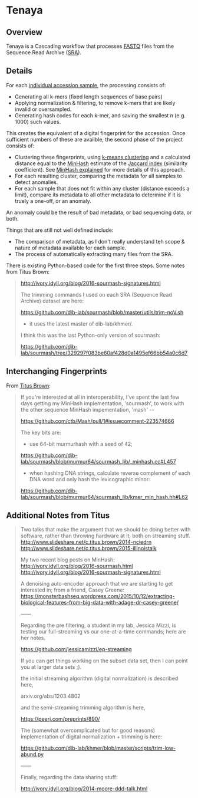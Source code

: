 # Tenaya

## Overview

Tenaya is a Cascading workflow that processes [FASTQ](https://en.wikipedia.org/wiki/FASTQ_format) files from the Sequence Read Archive ([SRA](http://www.ncbi.nlm.nih.gov/sra)).

## Details

For each [individual accession sample](http://www.ncbi.nlm.nih.gov/books/NBK47533/), the processing consists of:

 * Generating all k-mers (fixed length sequences of base pairs)
 * Applying normalization & filtering, to remove k-mers that are likely invalid or oversampled.
 * Generating hash codes for each k-mer, and saving the smallest n (e.g. 1000) such values.

This creates the equivalent of a digital fingerprint for the accession. Once sufficient numbers of these are availble, the second phase of the project consists of:

 * Clustering these fingerprints, using [k-means clustering](https://en.wikipedia.org/wiki/K-means_clustering) and a calculated distance equal to the [MinHash](https://en.wikipedia.org/wiki/MinHash) estimate of the [Jaccard index](https://en.wikipedia.org/wiki/Jaccard_index) (similarity coefficient). See [MinHash explained](http://matthewcasperson.blogspot.com/2013/11/minhash-for-dummies.html) for more details of this approach.
 * For each resulting cluster, comparing the metadata for all samples to detect anomalies.
 * For each sample that does not fit within any cluster (distance exceeds a limit), compare its metadata to all other metadata to determine if it is truely a one-off, or an anomaly.

An anomaly could be the result of bad metadata, or bad sequencing data, or both.

Things that are still not well defined include:

 * The comparison of metadata, as I don't really understand teh scope & nature of metadata available for each sample.
 * The process of automatically extracting many files from the SRA.

There is existing Python-based code for the first three steps. Some notes from Titus Brown:

> http://ivory.idyll.org/blog/2016-sourmash-signatures.html
> 
> The trimming commands I used on each SRA (Sequence Read Archive) dataset are here:
> 
> https://github.com/dib-lab/sourmash/blob/master/utils/trim-noV.sh
> 
> - it uses the latest master of dib-lab/khmer/.
> 
> I think this was the last Python-only version of sourmash:
> 
> https://github.com/dib-lab/sourmash/tree/329297f083be60af428d0a1495ef66bb54a0c6d7

## Interchanging Fingerprints

From [Titus Brown](https://github.com/ctb):

> If you're interested at all in interoperability, I've spent the last few days getting my MinHash implementation, 'sourmash', to work with the other sequence MinHash impementation, 'mash' -- 
> 
> https://github.com/ctb/Mash/pull/1#issuecomment-223574666
> 
> The key bits are:
> 
> * use 64-bit murmurhash with a seed of 42;
> 
> https://github.com/dib-lab/sourmash/blob/murmur64/sourmash_lib/_minhash.cc#L457
> 
> * when hashing DNA strings, calculate reverse complement of each DNA word and only hash the lexicographic minor:
> 
> https://github.com/dib-lab/sourmash/blob/murmur64/sourmash_lib/kmer_min_hash.hh#L62

## Additional Notes from Titus

> Two talks that make the argument that we should be doing better with software, rather than throwing hardware at it; both on streaming stuff.
> http://www.slideshare.net/c.titus.brown/2014-nciedrn
> http://www.slideshare.net/c.titus.brown/2015-illinoistalk
> 
> My two recent blog posts on MinHash:
> http://ivory.idyll.org/blog/2016-sourmash.html
> http://ivory.idyll.org/blog/2016-sourmash-signatures.html
> 
> A denoising auto-encoder approach that we are starting to get interested in; from a friend, Casey Greene:
> https://monsterbashseq.wordpress.com/2015/10/12/extracting-biological-features-from-big-data-with-adage-dr-casey-greene/
> 
> ——
> 
> Regarding the pre filtering, a student in my lab, Jessica Mizzi, is testing our full-streaming vs our one-at-a-time commands; here are her notes.
> 
> https://github.com/jessicamizzi/ep-streaming
> 
> If you can get things working on the subset data set, then I can point you at larger data sets ;).
> 
> the initial streaming algorithm (digital normalization) is described here,
> 
> arxiv.org/abs/1203.4802
> 
> and the semi-streaming trimming algorithm is here,
> 
> https://peerj.com/preprints/890/
> 
> The (somewhat overcomplicated but for good reasons) implementation of digital normalization + trimming is here:
> 
> https://github.com/dib-lab/khmer/blob/master/scripts/trim-low-abund.py
> 
> ——
> 
> Finally, regarding the data sharing stuff:
> 
> http://ivory.idyll.org/blog/2014-moore-ddd-talk.html
